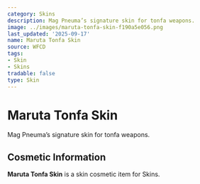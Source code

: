 ```yaml
---
category: Skins
description: Mag Pneuma’s signature skin for tonfa weapons.
image: ../images/maruta-tonfa-skin-f190a5e056.png
last_updated: '2025-09-17'
name: Maruta Tonfa Skin
source: WFCD
tags:
- Skin
- Skins
tradable: false
type: Skin
---
```


# Maruta Tonfa Skin

Mag Pneuma’s signature skin for tonfa weapons.

## Cosmetic Information

**Maruta Tonfa Skin** is a skin cosmetic item for Skins.

